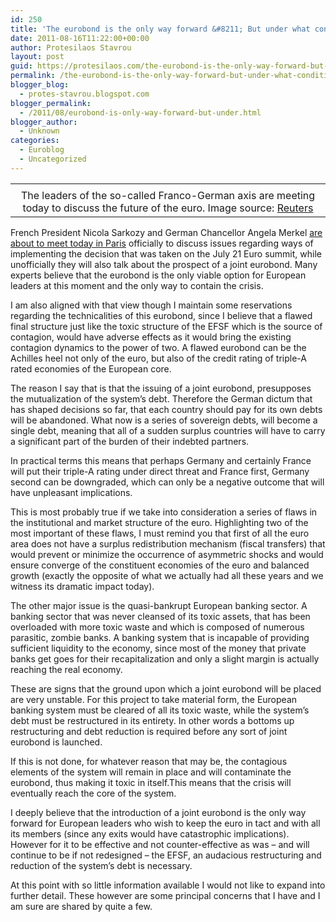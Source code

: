 ```yaml
---
id: 250
title: 'The eurobond is the only way forward &#8211; But under what conditions?'
date: 2011-08-16T11:22:00+00:00
author: Protesilaos Stavrou
layout: post
guid: https://protesilaos.com/the-eurobond-is-the-only-way-forward-but-under-what-conditions/
permalink: /the-eurobond-is-the-only-way-forward-but-under-what-conditions/
blogger_blog:
  - protes-stavrou.blogspot.com
blogger_permalink:
  - /2011/08/eurobond-is-only-way-forward-but-under.html
blogger_author:
  - Unknown
categories:
  - Euroblog
  - Uncategorized
---
```

<table align="center" cellpadding="0" cellspacing="0" class="tr-caption-container" style="margin-left: auto; margin-right: auto; text-align: center;">
  <tr>
    <td style="text-align: center;">
    </td>
  </tr>
  
  <tr>
    <td class="tr-caption" style="text-align: center;">
      The leaders of the so-called Franco-German axis are meeting today to discuss the future of the euro. Image source: <a href="http://www.reuters.com/resources/r/?m=02&d=20110816&t=2&i=480096489&w=460&fh=&fw=&ll=&pl=&r=2011-08-16T053241Z_01_BTRE77F0FEV00_RTROPTP_0_EUROZONE-GERMANY-FRANCE">Reuters</a>
    </td>
  </tr>
</table>

French President Nicola Sarkozy and German Chancellor Angela Merkel [are about to meet today in Paris](http://www.reuters.com/article/2011/08/16/us-eurozone-france-germany-idUSTRE77E63E20110816) officially to discuss issues regarding ways of implementing the decision that was taken on the July 21 Euro summit, while unofficially they will also talk about the prospect of a joint eurobond. Many experts believe that the eurobond is the only viable option for European leaders at this moment and the only way to contain the crisis.

I am also aligned with that view though I maintain some reservations regarding the technicalities of this eurobond, since I believe that a flawed final structure just like the toxic structure of the EFSF which is the source of contagion, would have adverse effects as it would bring the existing contagion dynamics to the power of two. A flawed eurobond can be the Achilles heel not only of the euro, but also of the credit rating of triple-A rated economies of the European core.

The reason I say that is that the issuing of a joint eurobond, presupposes the mutualization of the system&#8217;s debt. Therefore the German dictum that has shaped decisions so far, that each country should pay for its own debts will be abandoned. What now is a series of sovereign debts, will become a single debt, meaning that all of a sudden surplus countries will have to carry a significant part of the burden of their indebted partners.

In practical terms this means that perhaps Germany and certainly France will put their triple-A rating under direct threat and France first, Germany second can be downgraded, which can only be a negative outcome that will have unpleasant implications.

This is most probably true if we take into consideration a series of flaws in the institutional and market structure of the euro. Highlighting two of the most important of these flaws, I must remind you that first of all the euro area does not have a surplus redistribution mechanism (fiscal transfers) that would prevent or minimize the occurrence of asymmetric shocks and would ensure converge of the constituent economies of the euro and balanced growth (exactly the opposite of what we actually had all these years and we witness its dramatic impact today).

The other major issue is the quasi-bankrupt European banking sector. A banking sector that was never cleansed of its toxic assets, that has been overloaded with more toxic waste and which is composed of numerous parasitic, zombie banks. A banking system that is incapable of providing sufficient liquidity to the economy, since most of the money that private banks get goes for their recapitalization and only a slight margin is actually reaching the real economy.

These are signs that the ground upon which a joint eurobond will be placed are very unstable. For this project to take material form, the European banking system must be cleared of all its toxic waste, while the system&#8217;s debt must be restructured in its entirety. In other words a bottoms up restructuring and debt reduction is required before any sort of joint eurobond is launched.

If this is not done, for whatever reason that may be, the contagious elements of the system will remain in place and will contaminate the eurobond, thus making it toxic in itself.This means that the crisis will eventually reach the core of the system.

I deeply believe that the introduction of a joint eurobond is the only way forward for European leaders who wish to keep the euro in tact and with all its members (since any exits would have catastrophic implications). However for it to be effective and not counter-effective as was &#8211; and will continue to be if not redesigned &#8211; the EFSF, an audacious restructuring and reduction of the system&#8217;s debt is necessary. 

At this point with so little information available I would not like to expand into further detail. These however are some principal concerns that I have and I am sure are shared by quite a few.